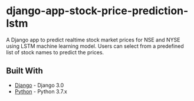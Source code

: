 # django-app-stock-price-prediction-lstm
A Django app to predict realtime stock market prices for NSE and NYSE using LSTM machine learning model.
Users can select from a predefined list of stock names to predict the prices.
## Built With

* [Django](https://www.djangoproject.com/) - Django 3.0
* [Python](https://www.python.org/) - Python 3.7.x
